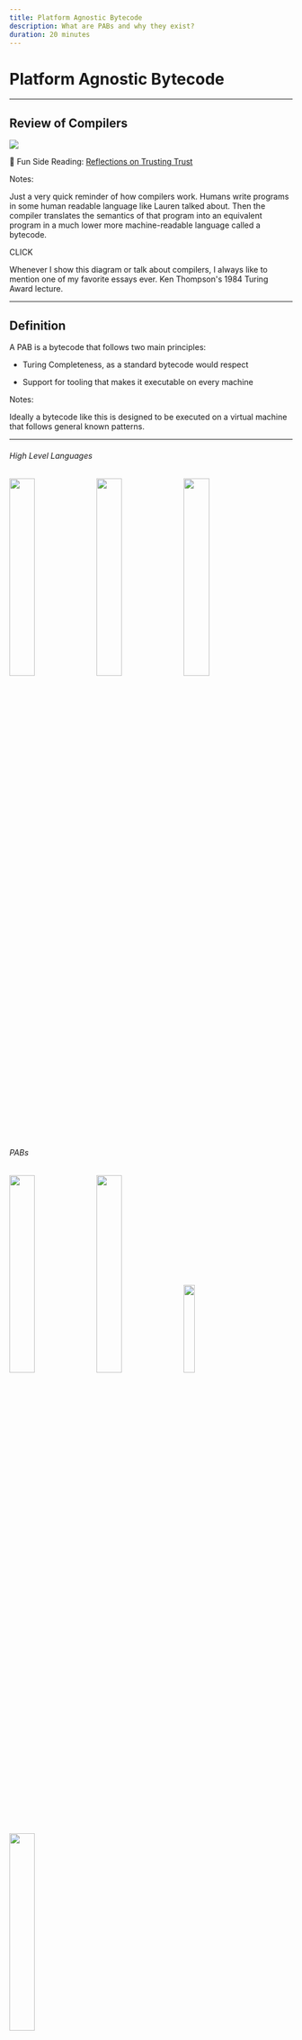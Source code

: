 ```yaml
---
title: Platform Agnostic Bytecode
description: What are PABs and why they exist?
duration: 20 minutes
---
```


# Platform Agnostic Bytecode

---

## Review of Compilers

<img src="./img/pab/compiling.png" />

🤯 Fun Side Reading: <!-- .element: class="fragment" data-fragment-index="1" -->
[Reflections on Trusting Trust](https://www.cs.cmu.edu/~rdriley/487/papers/Thompson_1984_ReflectionsonTrustingTrust.pdf) <!-- .element: class="fragment" data-fragment-index="1" -->

Notes:

Just a very quick reminder of how compilers work.
Humans write programs in some human readable language like Lauren talked about.
Then the compiler translates the semantics of that program into an equivalent program in a much lower more machine-readable language called a bytecode.

CLICK

Whenever I show this diagram or talk about compilers, I always like to mention one of my favorite essays ever.
Ken Thompson's 1984 Turing Award lecture.

---

## Definition

A PAB is a bytecode that follows two main principles:

- Turing Completeness, as a standard bytecode would respect

<!-- .element: class="fragment" data-fragment-index="1" -->

- Support for tooling that makes it executable on every machine

<!-- .element: class="fragment" data-fragment-index="2" -->

Notes:

Ideally a bytecode like this is designed to be executed on a virtual machine that follows general known patterns.

---

<pba-cols>
<pba-col left>

<pba-flex center>

###### High Level Languages

<img style="width: 30%" src="./img/pab/rust_logo.png" />

<img style="width: 30%" src="./img/pab/c_logo.png" />

<img style="width: 30%" src="./img/pab/c++_logo.png" />

</pba-flex>
</pba-col>
<!-- .element: class="fragment" data-fragment-index="1" -->

<pba-col center>
<pba-flex center>

###### PABs

<img style="width: 30%" src="./img/pab/jvm_logo.png" />
<img style="width: 30%" src="./img/pab/wasm_logo.png" />
<img style="width: 20%" src="./img/pab/eth_logo.png" />
<img style="width: 30%" src="./img/pab/risc-v_logo.png" />

</pba-flex>
</pba-col>
<!-- .element: class="fragment" data-fragment-index="2" -->

<pba-col right>
<pba-flex center>

###### Architecture's bytecode

<img style="width: 30%" src="./img/pab/intel_logo.png" />
<img style="width: 30%" src="./img/pab/arm_logo.png" />
<img style="width: 30%" src="./img/pab/risc-v_logo.png" />

</pba-flex>
</pba-col>
<!-- .element: class="fragment" data-fragment-index="3" -->

</pba-cols>

Notes:

From left to right you can see different levels of abstraction over the program that will ultimately be run on some machine.
Generally, from a high level language you need two compilation step if you want to pass through a PAB.

Other examples of PABs used right now:

- Inside the Linux Kernel -> eBPF
- Inside browsers -> Wasm
- Inside Blockchains -> Wasm
  - Full nodes
  - Light nodes (Wasm inside Wasm)
- LLVM Toolchain -> LLVM IR

---v

## Compiling in a PAB

<img src="./img/pab/compiling_twice.png" />

Notes:

So when we are using a PAB, we need to compile twice.
This is, of course, the cost to using a PAB.
In this lesson we'll also explore the advantages.

---

#### What a PAB allows is:

<pba-flex center>

- Portability
  <!-- .element: class="fragment" data-fragment-index="1" -->
      - Avoid Hardware Centralization
  <!-- .element: class="fragment" data-fragment-index="3" -->
- Determinism
  <!-- .element: class="fragment" data-fragment-index="2" -->
      - Make consensus possible
  <!-- .element: class="fragment" data-fragment-index="4" -->

</pba-flex>

Notes:

The main goal of a PAB is to make the code **portable**, you should be able to compile it once and then share it around without caring about the architecture on which will be executed. Of course in a decentralized network we want that different nodes, with different architectures came up to the same result if the input are the same, that's called **determinism**, if a PAB would not have determinism then reaching consensus is impossible.

---v

##### That's why PABs are so important

---

## Desireable Features

- Hardware Independence
<!-- .element: class="fragment" data-fragment-index="1" -->
- Efficiency: minimize overhead vs. native
<!-- .element: class="fragment" data-fragment-index="2" -->
- Tool Simplicity
<!-- .element: class="fragment" data-fragment-index="3" -->
- Support as Compilation Target
<!-- .element: class="fragment" data-fragment-index="4" -->
- Sandboxing
<!-- .element: class="fragment" data-fragment-index="5" -->
- Deterministic execution
<!-- .element: class="fragment" data-fragment-index="5" -->

Notes:

- Hardware Independence: It should not be tightly related to a specific architecture, otherwise the execution on different machine could be convoluted
- Efficiency: the execution and compilation of a PAB should be efficient, the problem for a PAB is that in the execution time is also considered the "translation" to the machine's bytecode or the interpretation
- Support as Compilation Target: The PAB should be possible to be compiled by as many as possible High Level languages
- Tool Simplicity: If the tools that makes the PAB executable are extremely complex then nobody will use it
- Deterministic execution: Same execution (always) on any platform

---v

### Sandboxing?

An environment for running untrusted code without affecting the host.

<!-- .element: class="fragment" data-fragment-index="1" -->

<img style="height: 300px" src="./img/pab/sandbox.jpg" />

A SmartContract is _Arbitrary Code_ that may be executed on other people's infrastructure, we don't want SmartContracts capable of destroying the nodes on which they are executed

<!-- .element: class="fragment" data-fragment-index="2" -->

Notes:

CLICK read definition

The term sandbox is an analogy to kids playing in a sandbox.
The parent puts the kid in the sandbox and tells them they can play in the sandbox and they are safe as long as they stay in.
Don't go in the woods and get bitten by a snake or in the road and get hit by a car.
Just stay in the sandbox.

Of course the analogy isn't perfect.
The children in the sandbox stay there because the parent asked them to.
They could leave anytime they wanted to.
For actual untrusted code, a better analogy would be a walled garden or a Jail

---v

### Sandboxing?

<img src="./img/pab/jail.jpg" /> <!-- .element: class="fragment" data-fragment-index="1" -->

A sandboxed environment must be created by the executor of the PAB.

<!-- .element: class="fragment" data-fragment-index="2" -->

Notes:

Of course the security can be seen by various point of view and some examples are:

- Compilation takes too much time -> "compiler bomb"
- Access to the environment -> "buffer overflow" techniques

Those things can't be addressed by the PAB itself but they can give good guidelines and code design to make an 100% secure implementation of the executor possible.

---

## PAB's lifecycle example

<div class="r-stack">
<img style="width: 70%" src="./img/pab/pab_path_1.svg" />
<img style="width: 70%" src="./img/pab/pab_path_2.svg"/>
<!-- .element: class="fragment" data-fragment-index="1" -->
<img style="width: 70%" src="./img/pab/pab_path_3.svg"/>
<!-- .element: class="fragment" data-fragment-index="2" -->
<img style="width: 70%" src="./img/pab/pab_path_4.svg"/>
<!-- .element: class="fragment" data-fragment-index="3" -->
<img style="width: 70%" src="./img/pab/pab_path_5.svg"/>
<!-- .element: class="fragment" data-fragment-index="4" -->
<img style="width: 70%" src="./img/pab/pab_path_6.svg"/>
<!-- .element: class="fragment" data-fragment-index="5" -->
</div>

---

<pba-cols>
<pba-col center>

# WebAssembly

- Parachain validation function
- Contracts (so far)

<!-- .element: class="fragment" data-fragment-index="1" -->

</pba-col>
<pba-col center>

<img style="width: 70%" src="https://upload.wikimedia.org/wikipedia/commons/thumb/1/1f/WebAssembly_Logo.svg/1200px-WebAssembly_Logo.svg.png" />

</pba-col>
</pba-cols>

---

## WebAssembly and Polkadot

<img style="width: 70%" src="img/wasm/polkadot.png" />

---

## Wasm's key points

<pba-flex center>

- Hardware independent
  <!-- .element: class="fragment" data-fragment-index="1" -->
  - Binary instruction format for a stack-based virtual machine
  - Altough with "locals" (registers) and higher level control flow elements
  <!-- .element: class="fragment" data-fragment-index="1" -->
- Supported as compilation target by many languages
  <!-- .element: class="fragment" data-fragment-index="2" -->
  - Rust, C, C++ and many others
  <!-- .element: class="fragment" data-fragment-index="2" -->
- Fast (with near-native performance when compiled - more later)
<!-- .element: class="fragment" data-fragment-index="3" -->
- Safe (executed in a sandboxed environment)
<!-- .element: class="fragment" data-fragment-index="4" -->

</pba-flex>

Notes:

Wasm seems to respect every rating points we defined before

---

## Stack-Based Virtual Machine Example

<pba-cols>
<pba-col center>

Adding two number in wasm text representation (.wat)

<!-- .element: class="fragment fade-out" data-fragment-index="1" -->

```wasm [1-12|5|6|8]
(module
  (import "console" "log" (func $log (param i32)))
  (func $main
    ;; load `10` and `3` onto the stack
    i32.const 10
    i32.const 3

    i32.add ;; add up both numbers
    call $log ;; log the result
  )
  (start $main)
)
```

<!-- .element: class="fragment" data-fragment-index="0" -->

</pba-col>
<pba-col center>

<div class="r-stack">
<img src="./img/pab/stack_1.svg" style="width: 100%">
<!-- .element: class="fragment" data-fragment-index="1" -->
<img src="./img/pab/stack_2.svg" style="width: 100%">
<!-- .element: class="fragment" data-fragment-index="2" -->
<img src="./img/pab/stack_3.svg" style="width: 100%">
<!-- .element: class="fragment" data-fragment-index="3" -->
<img src="./img/pab/stack_4.svg" style="width: 100%">
<!-- .element: class="fragment" data-fragment-index="4" -->
<img src="./img/pab/stack_5.svg" style="width: 100%">
<!-- .element: class="fragment" data-fragment-index="5" -->
<img src="./img/pab/stack_6.svg" style="width: 100%">
<!-- .element: class="fragment" data-fragment-index="6" -->
</div>

</pba-col>
</pba-cols>

Notes:

Wasm has also a text representation,
Wat has some features that allow for better readability:

- Stack push operations can be grouped to its consuming instruction.
- Labels can be applied to elements.
- Blocks can enclosed with parenthesis instead of explicit start/end instructions.

Instructions push results to the stack and use values on the stack as arguments, the compilation process generally translate this stack-based bytecode to register based, where registers are used to pass values to instructions as a primary mechanism. The compilation will try to elide the wasm stack and work with only the architecture registers.

There is another type of stack used in wasm and that's called: shadow stack, resource to learn more: https://hackmd.io/RNp7oBzKQmmaGvssJDHxrw

---

## How Wasm is executed

<pba-flex left>

There are multiple ways to execute wasm:

- Ahead Of Time Compilation
  - Program is stored in executable format on disk
  - Thus it can be executed directly (after linking and loading)
- Just in Time Compilation
  - Program isn't stored in executable format
  - Instead it's compiled into an executable format just before it is executed
- Single Pass Compilation
  - Same as JIT but tries to minimize work done during compilation
  - Used in situations when JIT can't spend much time
- Interpretation
  - Program isn't store in executable format and never compiled into such
  - Instead, the programs instruction are _interpreted_ one by one
- ...

<!-- .element: class="fragment" data-fragment-index="1" -->

</pba-flex >

Notes:

AOT: Compile all the code at the beginning, this allows to makes a lot of improvement to the final code efficiency
JIT: The code is compiled only when needed, examples are functions that are compiled only when called, this leave space only to partials improvements
SPC: This is a specific technique of compilation that is made in linear time, the compilation is done only passing once on the code
Interpretation: The wasm blob is treated as any other interpreted language and executed in a Virtual Machine

---

### Wasmtime

- Stand alone, sandboxed Wasm environment
- Wasmtime is compiling Wasm code
- Built on the optimizing Cranelift code generator to (quickly) generate high-quality machine code either at runtime (JIT) or ahead-of-time (AOT)

<!--TODO: graphics-->

Notes:

- wasmtime book: https://docs.wasmtime.dev/
- Used in substrate as embedder for the blockchain logic

Cranelift is a fast, secure, relatively simple and innovative compiler backend. It takes an intermediate representation of a program generated by some frontend and compiles it to executable machine code

---

#### Wasm lifecycle in Wasmtime

<div class="r-stack">
<img style="width: 70%" src="./img/pab/wasmtime_exec_1.svg" />
<img style="width: 70%" src="./img/pab/wasmtime_exec_2.svg"/>
<!-- .element: class="fragment" data-fragment-index="1" -->
<img style="width: 70%" src="./img/pab/wasmtime_exec_3.svg"/>
<!-- .element: class="fragment" data-fragment-index="2" -->
<img style="width: 70%" src="./img/pab/wasmtime_exec_4.svg"/>
<!-- .element: class="fragment" data-fragment-index="3" -->
</div>

---

### Wasmi

- Wasm interpreter
- Minimal compilation work but the interpreter is still very fast
  - The wasm code is transpiled to WasmI IR, another stack-based bytecode
  - The WasmI IR is then interpreted by a Virtual Machine
- First approach for contracts on Polkadot (pallet-contracts)

<!--TODO: graphics-->

Notes:

proposal to switch from a stack based ir to registry based ir https://github.com/paritytech/wasmi/issues/361

paper explaining the efficiency of translating wasm to registry based code https://www.intel.com/content/www/us/en/developer/articles/technical/webassembly-interpreter-design-wasm-micro-runtime.html <!-- markdown-link-check-disable-line -->

Due to it's characteristics it is mainly used to execute SmartContracts on chain

---

#### Wasm lifecycle in Wasmi

<div class="r-stack">
<img style="width: 70%" src="./img/pab/wasmi_exec_1.svg" />
<img style="width: 70%" src="./img/pab/wasmi_exec_2.svg"/>
<!-- .element: class="fragment" data-fragment-index="1" -->
<img style="width: 70%" src="./img/pab/wasmi_exec_3.svg"/>
<!-- .element: class="fragment" data-fragment-index="2" -->
<img style="width: 70%" src="./img/pab/wasmi_exec_4.svg"/>
<!-- .element: class="fragment" data-fragment-index="3" -->
</div>

<!-- Really nice slide but there's not enough knowledge about substrate

There are also light clients, where both Runtime and Client are implemented in wasm, so we have:

- A browser as embedder of the node's client
  - the node's client as embedder for the node's runtime
    - the node's runtime as embedder for the SmartContract


<img style="height: 30vh" src="./img/pab/mind-blown-explosion.gif" />

We have a double recursion of a PAB that embed itself

-->

---

### Wasmi

- Why use something different for contracts? Why not use Wasmtime? 

<!-- .element: class="fragment" data-fragment-index="1" -->

- Mainly because compilation is too slow and resulting code isn't deterministic.

<!-- .element: class="fragment" data-fragment-index="2" -->

- We'll investigate this in the next lecture.

<!-- .element: class="fragment" data-fragment-index="2" -->

---

# Alternatives

---

## EVM

- The **Ethereum Virtual Machine** executes a stack machine
- See previous lecture

---

## Solana

- Berkeley Packet Filter
- eBPF used in Linux
  - Allows untrusted code execution in kernel space
  - Bytecode verifier prevents attacks
  - For example: No unbounded loops allowed
- Solana uses a eBPF variant for contracts (rBPF / Solana VM)

Notes:

https://forum.polkadot.network/t/ebpf-contracts-hackathon/1084

## PolkaVM

More to be said about that very soon!

---

## Additional Resources! 😋

> Check speaker notes (click "s" 😉)

Notes:

- More on PAB:

  - https://github.com/gabriele-0201/IPABDN/blob/main/thesis/IPABDN.pdf

- More on Rust target spec:

  - https://rust-lang.github.io/rfcs/0131-target-specification.html

- Lin Clark's awesome talks on WASI (not super relevant to our work though):

  - https://www.youtube.com/watch?v=fh9WXPu0hw8
  - https://www.youtube.com/watch?v=HktWin_LPf4

- `wasm-unknown` vs `wasm-wasi`:

  - https://users.rust-lang.org/t/wasm32-unknown-unknown-vs-wasm32-wasi/78325/5

- `extern "C"`:

  - https://doc.rust-lang.org/std/keyword.extern.html
  - https://doc.rust-lang.org/book/ch19-01-unsafe-rust.html#using-extern-functions-to-call-external-code

- Chapter 11 of this book is a great read: https://nostarch.com/rust-rustaceans
